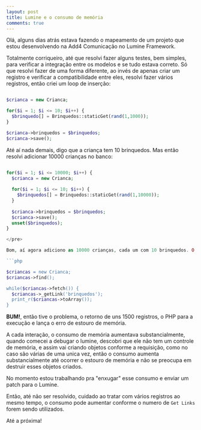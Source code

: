 ```yaml
---
layout: post
title: Lumine e o consumo de memória
comments: true
---
```


Olá, alguns dias atrás estava fazendo o mapeamento de um projeto que estou desenvolvendo na Add4 Comunicação no Lumine Framework.

Totalmente corriqueiro, até que resolvi fazer alguns testes, bem simples, para verificar a integração entre os modelos e se tudo estava correto. Só que resolvi fazer de uma forma diferente, ao invés de apenas criar um registro e verificar a compatibilidade entre eles, resolvi fazer vários registros, então criei um loop de inserção:

```php

$crianca = new Crianca;

for($i = 1; $i <= 10; $i++) {
  $brinquedo[] = Brinquedos::staticGet(rand(1,1000));
}

$crianca->brinquedos = $brinquedos;
$crianca->save();

```

Até aí nada demais, digo que a criança tem 10 brinquedos. Mas então resolvi adicionar 10000 crianças no banco:

```php

for($i = 1; $i <= 10000; $i++) {
  $crianca = new Crianca;
  
  for($i = 1; $i <= 10; $i++) {
    $brinquedos[] = Brinquedos::staticGet(rand(1,10000));
  }
  
  $crianca->brinquedos = $brinquedos;
  $crianca->save();
  unset($brinquedos);
}

</pre>

Bom, aí agora adiciono as 10000 crianças, cada um com 10 brinquedos. O consumo de memória continuou normal, então resolvi pegar esses registros:

```php

$criancas = new Crianca;
$criancas->find();

while($criancas->fetch()) {
  $criancas->_getLink('brinquedos');
  print_r($criancas->toArray());
}

```

**BUM!**, então tive o problema, o retorno de uns 1500 registros, o PHP para a execução e lança o erro de estouro de memória.

A cada interação, o consumo de memória aumentava substancialmente, quando comecei a debugar o lumine, descobri que ele não tem um controle de memória, e assim vai criando objetos conforme a requisição, como no caso são várias de uma unica vez, então o consumo aumenta substancialmente até ocorrer o estouro de memória e não se preocupa em destruir esses objetos criados.

No momento estou trabalhando pra "enxugar" esse consumo e enviar um patch para o Lumine.

Então, até não ser resolvido, cuidado ao tratar com vários registros ao mesmo tempo, o consumo pode aumentar conforme o numero de `Get Links` forem sendo utilizados.

Até a próxima!
